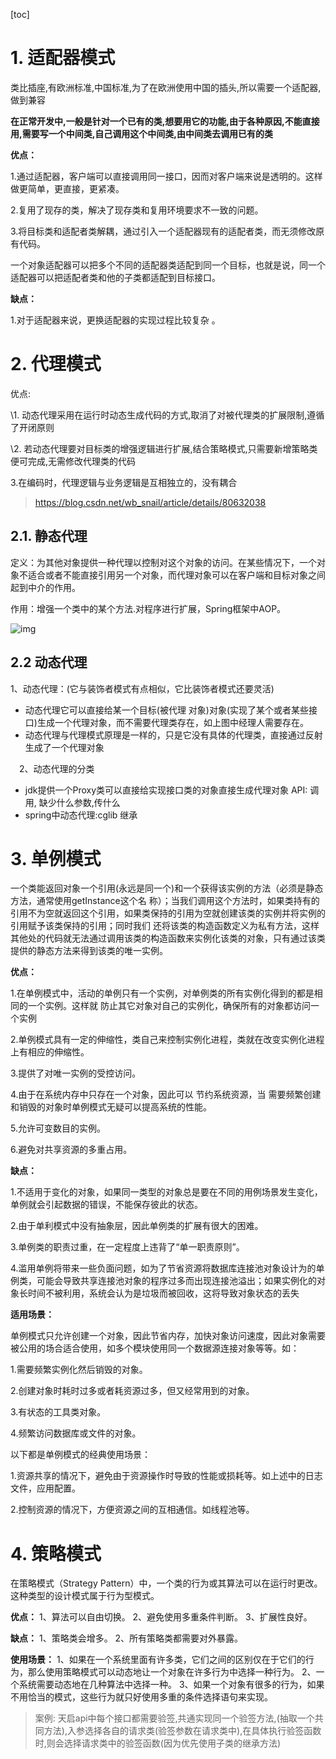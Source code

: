 [toc]

# **1. 适配器模式**

类比插座,有欧洲标准,中国标准,为了在欧洲使用中国的插头,所以需要一个适配器,做到兼容

**在正常开发中,一般是针对一个已有的类,想要用它的功能,由于各种原因,不能直接用,需要写一个中间类,自己调用这个中间类,由中间类去调用已有的类**

**优点：**

1.通过适配器，客户端可以直接调用同一接口，因而对客户端来说是透明的。这样做更简单，更直接，更紧凑。

2.复用了现存的类，解决了现存类和复用环境要求不一致的问题。

3.将目标类和适配者类解耦，通过引入一个适配器现有的适配者类，而无须修改原有代码。

一个对象适配器可以把多个不同的适配器类适配到同一个目标，也就是说，同一个适配器可以把适配者类和他的子类都适配到目标接口。

**缺点：**

1.对于适配器来说，更换适配器的实现过程比较复杂 。

# **2. 代理模式**

优点: 

\1. 动态代理采用在运行时动态生成代码的方式,取消了对被代理类的扩展限制,遵循了开闭原则

\2. 若动态代理要对目标类的增强逻辑进行扩展,结合策略模式,只需要新增策略类便可完成,无需修改代理类的代码

3.在编码时，代理逻辑与业务逻辑是互相独立的，没有耦合

> https://blog.csdn.net/wb_snail/article/details/80632038

## **2.1. 静态代理**

定义：为其他对象提供一种代理以控制对这个对象的访问。在某些情况下，一个对象不适合或者不能直接引用另一个对象，而代理对象可以在客户端和目标对象之间起到中介的作用。

作用：增强一个类中的某个方法.对程序进行扩展，Spring框架中AOP。

![img](https://gitee.com/xiaokunji/my-images/raw/master/myMD/20210712003051.png)

## **2.2 动态代理**

1、动态代理：(它与装饰者模式有点相似，它比装饰者模式还要灵活)

-  动态代理它可以直接给某一个目标(被代理 对象)对象(实现了某个或者某些接口)生成一个代理对象，而不需要代理类存在，如上图中经理人需要存在。
-  动态代理与代理模式原理是一样的，只是它没有具体的代理类，直接通过反射生成了一个代理对象

　2、动态代理的分类

- jdk提供一个Proxy类可以直接给实现接口类的对象直接生成代理对象 API: 调用, 缺少什么参数,传什么
-  spring中动态代理:cglib 继承

# **3. 单例模式**

 一个类能返回对象一个引用(永远是同一个)和一个获得该实例的方法（必须是静态方法，通常使用getInstance这个名 称）；当我们调用这个方法时，如果类持有的引用不为空就返回这个引用，如果类保持的引用为空就创建该类的实例并将实例的引用赋予该类保持的引用；同时我们 还将该类的构造函数定义为私有方法，这样其他处的代码就无法通过调用该类的构造函数来实例化该类的对象，只有通过该类提供的静态方法来得到该类的唯一实例。 

**优点：** 

  1.在单例模式中，活动的单例只有一个实例，对单例类的所有实例化得到的都是相同的一个实例。这样就 防止其它对象对自己的实例化，确保所有的对象都访问一个实例 

  2.单例模式具有一定的伸缩性，类自己来控制实例化进程，类就在改变实例化进程上有相应的伸缩性。 

  3.提供了对唯一实例的受控访问。 

  4.由于在系统内存中只存在一个对象，因此可以 节约系统资源，当 需要频繁创建和销毁的对象时单例模式无疑可以提高系统的性能。 

  5.允许可变数目的实例。 

  6.避免对共享资源的多重占用。 

**缺点：** 

  1.不适用于变化的对象，如果同一类型的对象总是要在不同的用例场景发生变化，单例就会引起数据的错误，不能保存彼此的状态。 

  2.由于单利模式中没有抽象层，因此单例类的扩展有很大的困难。 

  3.单例类的职责过重，在一定程度上违背了“单一职责原则”。 

  4.滥用单例将带来一些负面问题，如为了节省资源将数据库连接池对象设计为的单例类，可能会导致共享连接池对象的程序过多而出现连接池溢出；如果实例化的对象长时间不被利用，系统会认为是垃圾而被回收，这将导致对象状态的丢失

**适用场景：** 

  单例模式只允许创建一个对象，因此节省内存，加快对象访问速度，因此对象需要被公用的场合适合使用，如多个模块使用同一个数据源连接对象等等。如： 

  1.需要频繁实例化然后销毁的对象。 

  2.创建对象时耗时过多或者耗资源过多，但又经常用到的对象。 

  3.有状态的工具类对象。 

  4.频繁访问数据库或文件的对象。 

以下都是单例模式的经典使用场景： 

  1.资源共享的情况下，避免由于资源操作时导致的性能或损耗等。如上述中的日志文件，应用配置。 

  2.控制资源的情况下，方便资源之间的互相通信。如线程池等。

# 4. 策略模式

在策略模式（Strategy Pattern）中，一个类的行为或其算法可以在运行时更改。这种类型的设计模式属于行为型模式。

**优点：** 1、算法可以自由切换。 2、避免使用多重条件判断。 3、扩展性良好。

**缺点：** 1、策略类会增多。 2、所有策略类都需要对外暴露。

**使用场景：** 1、如果在一个系统里面有许多类，它们之间的区别仅在于它们的行为，那么使用策略模式可以动态地让一个对象在许多行为中选择一种行为。 2、一个系统需要动态地在几种算法中选择一种。 3、如果一个对象有很多的行为，如果不用恰当的模式，这些行为就只好使用多重的条件选择语句来实现。

> 案例: 天启api中每个接口都需要验签,共通实现同一个验签方法,(抽取一个共同方法),入参选择各自的请求类(验签参数在请求类中),在具体执行验签函数时,则会选择请求类中的验签函数(因为优先使用子类的继承方法)



